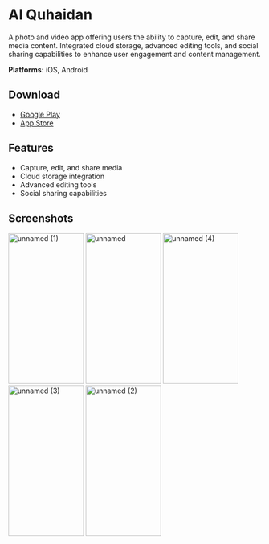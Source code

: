 # Al Quhaidan

A photo and video app offering users the ability to capture, edit, and share media content. Integrated cloud storage, advanced editing tools, and social sharing capabilities to enhance user engagement and content management.

**Platforms:** iOS, Android

## Download

- [Google Play](https://play.google.com/store/apps/details?id=com.moltaqa.alquhidan)
- [App Store](https://apps.apple.com/us/app/al-quhidan/id6449280256)

## Features

- Capture, edit, and share media
- Cloud storage integration
- Advanced editing tools
- Social sharing capabilities

## Screenshots

<img width="150" height="300" alt="unnamed (1)" src="https://github.com/user-attachments/assets/2168dd65-6dc5-4d12-ad0b-56d150f60824" />
<img width="150" height="300" alt="unnamed" src="https://github.com/user-attachments/assets/0369e614-cbe8-478c-b5eb-0164421e07be" />
<img width="150" height="300" alt="unnamed (4)" src="https://github.com/user-attachments/assets/d142afeb-5487-4404-a50b-85eb8e4e1b6a" />
<img width="150" height="300" alt="unnamed (3)" src="https://github.com/user-attachments/assets/d2650705-b4f9-4a23-926f-30e2c6e9c2a4" />
<img width="150" height="300" alt="unnamed (2)" src="https://github.com/user-attachments/assets/b1bc9cc6-e468-4e2e-9788-03768b6b45c4" />
